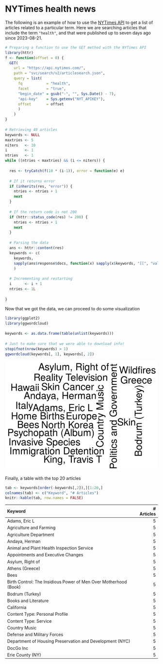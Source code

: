 
# NYTimes health news

The following is an example of how to use the [NYTimes
API](https://developer.nytimes.com/) to get a list of articles related
to a particular term. Here we are searching articles that include the
term `"health"`, and that were published up to seven days ago since
2023-08-21.

``` r
# Preparing a function to use the GET method with the NYTimes API
library(httr)
f <- function(offset = 0) {
  GET(
    url = "https://api.nytimes.com/",
    path = "svc/search/v2/articlesearch.json",
    query = list(
      fq           = "health",
      facet        = "true",
      "begin_date" = gsub("-", "", Sys.Date() - 7),
      "api-key"    = Sys.getenv("NYT_APIKEY"),
      offset       = offset
      )
    )
}

# Retrieving 40 articles
keywords <- NULL
maxtries <- 5
niters   <- 10
i        <- 1
ntries   <- 1
while ((ntries < maxtries) && (i <= niters)) {
  
  res <- tryCatch(f(10 * (i-1)), error = function(e) e)
  
  # If it returns error
  if (inherits(res, "error")) {
    ntries <- ntries + 1
    next
  }
  
  # If the return code is not 200
  if (httr::status_code(res) != 200) {
    ntries <- ntries + 1
    next
  }
  
  # Parsing the data
  ans <- httr::content(res)
  keywords <- c(
    keywords,
    sapply(ans$response$docs, function(x) sapply(x$keywords, "[[", "value"))
    )
  
  # Incrementing and restarting
  i      <- i + 1
  ntries <- 1L
  
}
```

Now that we got the data, we can proceed to do some visualization

``` r
library(ggplot2)
library(ggwordcloud)

keywords <- as.data.frame(table(unlist(keywords)))

# Just to make sure that we were able to download info!
stopifnot(nrow(keywords) > 1)
ggwordcloud(keywords[, 1], keywords[, 2])
```

![](README_files/figure-gfm/preparing-data-1.png)<!-- -->

Finally, a table with the top 20 articles

``` r
tab <- keywords[order(-keywords[,2]),][1:20,]
colnames(tab) <- c("Keyword", "# Articles")
knitr::kable(tab, row.names = FALSE)
```

| Keyword                                                          | \# Articles |
|:-----------------------------------------------------------------|------------:|
| Adams, Eric L                                                    |           5 |
| Agriculture and Farming                                          |           5 |
| Agriculture Department                                           |           5 |
| Andaya, Herman                                                   |           5 |
| Animal and Plant Health Inspection Service                       |           5 |
| Appointments and Executive Changes                               |           5 |
| Asylum, Right of                                                 |           5 |
| Athens (Greece)                                                  |           5 |
| Bees                                                             |           5 |
| Birth Control: The Insidious Power of Men Over Motherhood (Book) |           5 |
| Bodrum (Turkey)                                                  |           5 |
| Books and Literature                                             |           5 |
| California                                                       |           5 |
| Content Type: Personal Profile                                   |           5 |
| Content Type: Service                                            |           5 |
| Country Music                                                    |           5 |
| Defense and Military Forces                                      |           5 |
| Department of Housing Preservation and Development (NYC)         |           5 |
| DocGo Inc                                                        |           5 |
| Erie County (NY)                                                 |           5 |

